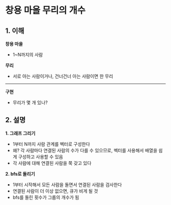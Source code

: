 # 창용 마을 무리의 개수
## 1. 이해
**창용 마을**
- 1~N까지의 사람

**무리**
- 서로 아는 사람이거나, 건너건너 아는 사람이면 한 무리
-----------------------------------------------
**구현**  
- 무리가 몇 개 있나?

## 2. 설명
**1. 그래프 그리기**  
- 1부터 N까지 사람 관계를 벡터로 구성한다
- 왜? 각 사람마다 연결된 사람의 수가 다를 수 있으므로, 벡터를 사용해서 배열을 쉽게 구성하고 사용할 수 있음
- 각 사람에 대해 연결된 사람을 쭉 갖고 있다

**2. bfs로 돌리기**  
- 1부터 시작해서 모든 사람을 돌면서 연결된 사람을 검사한다
- 연결된 사람이 더 이상 없으면, 큐가 비게 될 것
- bfs를 돌린 횟수가 그룹의 개수가 됨
